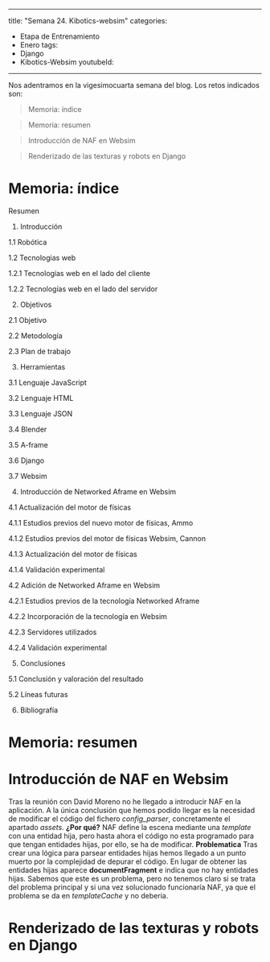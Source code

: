 
---
title: "Semana 24. Kibotics-websim"
categories:
  - Etapa de Entrenamiento
  - Enero
tags:
  - Django
  - Kibotics-Websim
youtubeId: 
---

Nos adentramos en la vigesimocuarta semana del blog. Los retos indicados son:


> Memoria: índice 

> Memoria: resumen

> Introducción de NAF en Websim

> Renderizado de las texturas y robots en Django 

# Memoria: índice 

Resumen

1. Introducción

1.1 Robótica

1.2 Tecnologias web 

1.2.1 Tecnologías web en el lado del cliente

1.2.2 Tecnologías web en el lado del servidor 

2. Objetivos

2.1 Objetivo

2.2 Metodología

2.3 Plan de trabajo

3. Herramientas

3.1 Lenguaje JavaScript

3.2 Lenguaje HTML

3.3 Lenguaje JSON

3.4 Blender

3.5 A-frame

3.6 Django

3.7 Websim

4. Introducción de Networked Aframe en Websim

4.1 Actualización del motor de físicas

4.1.1 Estudios previos del nuevo motor de físicas, Ammo

4.1.2 Estudios previos del motor de físicas Websim, Cannon

4.1.3 Actualización del motor de físicas 

4.1.4 Validación experimental

4.2 Adición de Networked Aframe en Websim

4.2.1 Estudios previos de la tecnología Networked Aframe 

4.2.2 Incorporación de la tecnología en Websim

4.2.3 Servidores utilizados

4.2.4 Validación experimental

5. Conclusiones

5.1 Conclusión y valoración del resultado

5.2 Líneas futuras 

6.  Bibliografía

# Memoria: resumen

# Introducción de NAF en Websim

Tras la reunión con David Moreno no he llegado a introducir NAF en la aplicación. A la única conclusión que hemos podido llegar es la necesidad de modificar el código del fichero *config_parser*, concretamente el apartado *assets*. **¿Por qué?** NAF define la escena mediante una *template* con una entidad hija, pero hasta ahora el código no esta programado para que tengan entidades hijas, por ello, se ha de modificar. **Problematica** Tras crear una lógica para parsear entidades hijas hemos llegado a un punto muerto por la complejidad de depurar el código. En lugar de obtener las entidades hijas aparece **documentFragment** e indica que no hay entidades hijas. Sabemos que este es un problema, pero no tenemos claro si se trata del problema principal y si una vez solucionado funcionaría NAF, ya que el problema se da en *templateCache* y no deberia. 

# Renderizado de las texturas y robots en Django 
